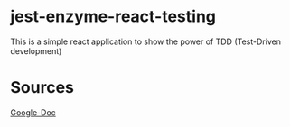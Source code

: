 # jest-enzyme-react-testing
This is a simple react application to show the power of TDD (Test-Driven development) 


# Sources
[Google-Doc](https://docs.google.com/document/d/1t735vFiCETqal9YgdzxrhlwuZoKFTEDMrLXf0aaM7nc/edit#)